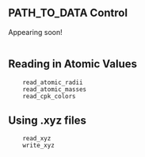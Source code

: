 ## PATH\_TO\_DATA Control

Appearing soon!
```@docs

```

## Reading in Atomic Values
```@docs
    read_atomic_radii
    read_atomic_masses
    read_cpk_colors
```

## Using .xyz files
```@docs
    read_xyz
    write_xyz
```
